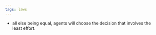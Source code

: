 ```yaml
---
tags: laws
---
```


- all else being equal, agents will choose the decision that involves the least effort.
